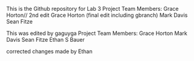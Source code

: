 This is the Github repository for Lab 3
Project Team Members:
Grace Horton// 2nd edit
Grace Horton (final edit including gbranch)
Mark Davis
Sean Fitze

This was edited by gaguyga
Project Team Members: 
Grace Horton
Mark Davis
Sean Fitze
Ethan S Bauer

corrected changes made by Ethan
